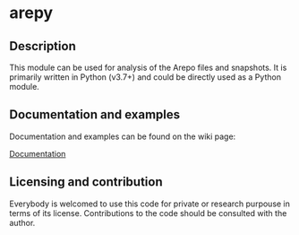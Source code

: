 # arepy

## Description
This module can be used for analysis of the Arepo files and snapshots.
It is primarily written in Python (v3.7+) and could be directly used as a Python module.

## Documentation and examples

Documentation and examples can be found on the wiki page:

[Documentation](https://github.com/vrtulka23/arepy/wiki)

## Licensing and contribution
Everybody is welcomed to use this code for private or research purpouse in terms of its license.
Contributions to the code should be consulted with the author.
